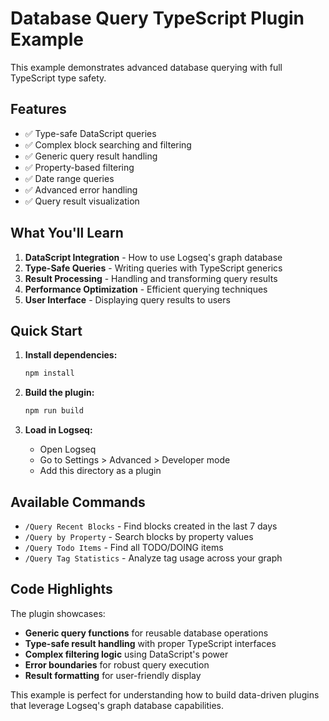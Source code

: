 # Database Query TypeScript Plugin Example

This example demonstrates advanced database querying with full TypeScript type safety.

## Features

- ✅ Type-safe DataScript queries
- ✅ Complex block searching and filtering
- ✅ Generic query result handling
- ✅ Property-based filtering
- ✅ Date range queries
- ✅ Advanced error handling
- ✅ Query result visualization

## What You'll Learn

1. **DataScript Integration** - How to use Logseq's graph database
2. **Type-Safe Queries** - Writing queries with TypeScript generics
3. **Result Processing** - Handling and transforming query results
4. **Performance Optimization** - Efficient querying techniques
5. **User Interface** - Displaying query results to users

## Quick Start

1. **Install dependencies:**
   ```bash
   npm install
   ```

2. **Build the plugin:**
   ```bash
   npm run build
   ```

3. **Load in Logseq:**
   - Open Logseq
   - Go to Settings > Advanced > Developer mode
   - Add this directory as a plugin

## Available Commands

- `/Query Recent Blocks` - Find blocks created in the last 7 days
- `/Query by Property` - Search blocks by property values
- `/Query Todo Items` - Find all TODO/DOING items
- `/Query Tag Statistics` - Analyze tag usage across your graph

## Code Highlights

The plugin showcases:

- **Generic query functions** for reusable database operations
- **Type-safe result handling** with proper TypeScript interfaces
- **Complex filtering logic** using DataScript's power
- **Error boundaries** for robust query execution
- **Result formatting** for user-friendly display

This example is perfect for understanding how to build data-driven plugins that leverage Logseq's graph database capabilities.